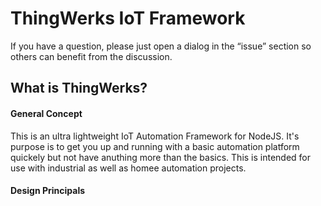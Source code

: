 # ThingWerks IoT Framework

If you have a question, please just open a dialog in the “issue” section so others can benefit from the discussion.

## What is ThingWerks?

#### General Concept
This is an ultra lightweight IoT Automation Framework for NodeJS. It's purpose is to get you up and running with a basic automation platform quickely but not have anuthing more than the basics. This is intended for use with industrial as well as homee automation projects. 

#### Design Principals
